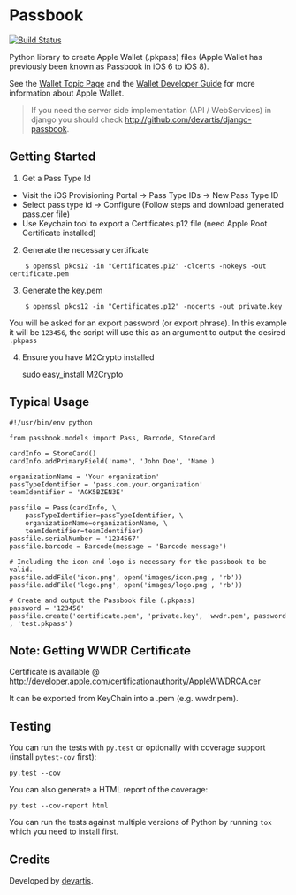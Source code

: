 # Passbook

[![Build Status](https://travis-ci.org/devartis/passbook.svg?branch=master)](https://travis-ci.org/devartis/passbook)

Python library to create Apple Wallet (.pkpass) files (Apple Wallet 
has previously been known as Passbook in iOS 6 to iOS 8).

See the [Wallet Topic Page](https://developer.apple.com/wallet/) and the
[Wallet Developer Guide](https://developer.apple.com/library/ios/documentation/UserExperience/Conceptual/PassKit_PG/index.html#//apple_ref/doc/uid/TP40012195) for more information about Apple Wallet.

> If you need the server side implementation (API / WebServices) in django you should check http://github.com/devartis/django-passbook.


## Getting Started

1) Get a Pass Type Id

* Visit the iOS Provisioning Portal -> Pass Type IDs -> New Pass Type ID
* Select pass type id -> Configure (Follow steps and download generated pass.cer file)
* Use Keychain tool to export a Certificates.p12 file (need Apple Root Certificate installed)

2) Generate the necessary certificate

```shell
    $ openssl pkcs12 -in "Certificates.p12" -clcerts -nokeys -out certificate.pem   
```
3) Generate the key.pem

```shell
    $ openssl pkcs12 -in "Certificates.p12" -nocerts -out private.key
```

You will be asked for an export password (or export phrase). In this example it will be `123456`, the script will use this as an argument to output the desired `.pkpass`

4) Ensure you have M2Crypto installed

    sudo easy_install M2Crypto

## Typical Usage

    #!/usr/bin/env python

    from passbook.models import Pass, Barcode, StoreCard

    cardInfo = StoreCard()
    cardInfo.addPrimaryField('name', 'John Doe', 'Name')

    organizationName = 'Your organization' 
    passTypeIdentifier = 'pass.com.your.organization' 
    teamIdentifier = 'AGK5BZEN3E'
    
    passfile = Pass(cardInfo, \
        passTypeIdentifier=passTypeIdentifier, \
        organizationName=organizationName, \
        teamIdentifier=teamIdentifier)
    passfile.serialNumber = '1234567' 
    passfile.barcode = Barcode(message = 'Barcode message')    

    # Including the icon and logo is necessary for the passbook to be valid.
    passfile.addFile('icon.png', open('images/icon.png', 'rb'))
    passfile.addFile('logo.png', open('images/logo.png', 'rb'))
    
    # Create and output the Passbook file (.pkpass)
    password = '123456'
    passfile.create('certificate.pem', 'private.key', 'wwdr.pem', password , 'test.pkpass')

## Note: Getting WWDR Certificate

Certificate is available @ http://developer.apple.com/certificationauthority/AppleWWDRCA.cer

It can be exported from KeyChain into a .pem (e.g. wwdr.pem).

## Testing

You can run the tests with `py.test` or optionally with coverage support 
(install `pytest-cov` first): 

    py.test --cov
    
You can also generate a HTML report of the coverage:

    py.test --cov-report html

You can run the tests against multiple versions of Python by running `tox` 
which you need to install first.

## Credits

Developed by [devartis](http://www.devartis.com).

